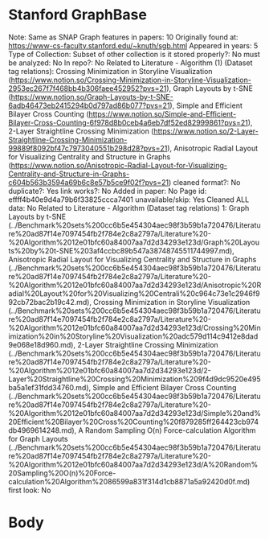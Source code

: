 # Stanford GraphBase

Note: Same as SNAP
Graph features in papers: 10
Originally found at: https://www-cs-faculty.stanford.edu/~knuth/sgb.html
Appeared in years: 5
Type of Collection: Subset of other collection
is it stored properly?: No
must be analyzed: No
In repo?: No
Related to Literature - Algorithm (1) (Dataset tag relations): Crossing Minimization in Storyline Visualization (https://www.notion.so/Crossing-Minimization-in-Storyline-Visualization-2953ec267f7f468bb4b306faee452952?pvs=21), Graph Layouts by t-SNE (https://www.notion.so/Graph-Layouts-by-t-SNE-6adb46473eb2415294b0d797ad86b077?pvs=21), Simple and Efficient Bilayer Cross Counting (https://www.notion.so/Simple-and-Efficient-Bilayer-Cross-Counting-6f978d8b0ceb4a6eb7df52ed82999861?pvs=21), 2-Layer Straightline Crossing Minimization (https://www.notion.so/2-Layer-Straightline-Crossing-Minimization-99889f8092bf47c7973040551b298d28?pvs=21), Anisotropic Radial Layout for Visualizing Centrality and Structure in Graphs (https://www.notion.so/Anisotropic-Radial-Layout-for-Visualizing-Centrality-and-Structure-in-Graphs-c604b563b3594a69b6c8e57b5ce9f02f?pvs=21)
cleaned format?: No
duplicate?: Yes
link works?: No
Added in paper: No
Page id: effff4b40e9d4a79b6f33825ccca7401
unavailable/skip: Yes
Cleaned ALL data: No
Related to Literature - Algorithm (Dataset tag relations) 1: Graph Layouts by t-SNE (../Benchmark%20sets%200cc6b5e454304aec98f3b59b1a720476/Literature%20ad87f14e7097454fb2f784e2c8a2797a/Literature%20-%20Algorithm%2012e01bfc60a84007aa7d2d34293e123d/Graph%20Layouts%20by%20t-SNE%203af4ccbc89b547a38748745511744997.md), Anisotropic Radial Layout for Visualizing Centrality and Structure in Graphs (../Benchmark%20sets%200cc6b5e454304aec98f3b59b1a720476/Literature%20ad87f14e7097454fb2f784e2c8a2797a/Literature%20-%20Algorithm%2012e01bfc60a84007aa7d2d34293e123d/Anisotropic%20Radial%20Layout%20for%20Visualizing%20Centrali%20c964c73e1c2946f992cb72bac2b19c42.md), Crossing Minimization in Storyline Visualization (../Benchmark%20sets%200cc6b5e454304aec98f3b59b1a720476/Literature%20ad87f14e7097454fb2f784e2c8a2797a/Literature%20-%20Algorithm%2012e01bfc60a84007aa7d2d34293e123d/Crossing%20Minimization%20in%20Storyline%20Visualization%20adc579d114c9412e8dad9e068e18d960.md), 2-Layer Straightline Crossing Minimization (../Benchmark%20sets%200cc6b5e454304aec98f3b59b1a720476/Literature%20ad87f14e7097454fb2f784e2c8a2797a/Literature%20-%20Algorithm%2012e01bfc60a84007aa7d2d34293e123d/2-Layer%20Straightline%20Crossing%20Minimization%209f4d9dc9520e495ba5a1ef31fdd34760.md), Simple and Efficient Bilayer Cross Counting (../Benchmark%20sets%200cc6b5e454304aec98f3b59b1a720476/Literature%20ad87f14e7097454fb2f784e2c8a2797a/Literature%20-%20Algorithm%2012e01bfc60a84007aa7d2d34293e123d/Simple%20and%20Efficient%20Bilayer%20Cross%20Counting%20f879285ff264423cb974db4969614248.md), A Random Sampling O(n) Force-calculation Algorithm for Graph Layouts (../Benchmark%20sets%200cc6b5e454304aec98f3b59b1a720476/Literature%20ad87f14e7097454fb2f784e2c8a2797a/Literature%20-%20Algorithm%2012e01bfc60a84007aa7d2d34293e123d/A%20Random%20Sampling%20O(n)%20Force-calculation%20Algorithm%2086599a831f314d1cb8871a5a92420d0f.md)
first look: No

# Body